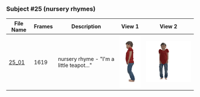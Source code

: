 ### Subject #25 (nursery rhymes)
|File Name|Frames|Description|View 1|View 2|
|-|-|-|-|-|
|[25_01](https://github.com/Shriinivas/cmubvh/raw/main/Sequence-020-029/25/Data/25_01.zip)|1619|nursery rhyme - "I'm a little teapot..."|<img src="https://github.com/Shriinivas/cmubvhgifs/blob/main/Sequence-020-029/25/25_01_0.gif"/>|<img src="https://github.com/Shriinivas/cmubvhgifs/blob/main/Sequence-020-029/25/25_01_1.gif"/>|
